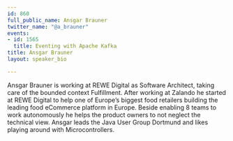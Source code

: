 ```yaml
---
id: 860
full_public_name: Ansgar Brauner
twitter_name: "@a_brauner"
events:
- id: 1565
  title: Eventing with Apache Kafka
title: Ansgar Brauner
layout: speaker_bio

---
```

Ansgar Brauner is working at REWE Digital as Software Architect, taking care of the bounded context Fulfillment. After working at Zalando he started at REWE Digital to help one of Europe’s biggest food retailers building the leading food eCommerce platform in Europe. Beside enabling 8 teams to work autonomously he helps the product owners to not neglect the technical view. Ansgar leads the Java User Group Dortmund and likes playing around with Microcontrollers.